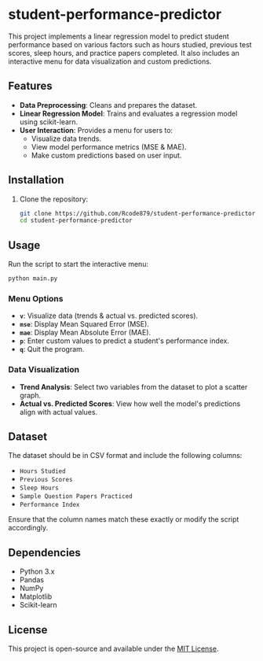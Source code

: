 # student-performance-predictor

This project implements a linear regression model to predict student performance based on various factors such as hours studied, previous test scores, sleep hours, and practice papers completed. It also includes an interactive menu for data visualization and custom predictions.

## Features
- **Data Preprocessing**: Cleans and prepares the dataset.
- **Linear Regression Model**: Trains and evaluates a regression model using scikit-learn.
- **User Interaction**: Provides a menu for users to:
  - Visualize data trends.
  - View model performance metrics (MSE & MAE).
  - Make custom predictions based on user input.

## Installation

1. Clone the repository:
   ```sh
   git clone https://github.com/Rcode879/student-performance-predictor.git
   cd student-performance-predictor
   ```

## Usage
Run the script to start the interactive menu:
```sh
python main.py
```

### Menu Options
- **`v`**: Visualize data (trends & actual vs. predicted scores).
- **`mse`**: Display Mean Squared Error (MSE).
- **`mae`**: Display Mean Absolute Error (MAE).
- **`p`**: Enter custom values to predict a student's performance index.
- **`q`**: Quit the program.

### Data Visualization
- **Trend Analysis**: Select two variables from the dataset to plot a scatter graph.
- **Actual vs. Predicted Scores**: View how well the model's predictions align with actual values.

## Dataset
The dataset should be in CSV format and include the following columns:
- `Hours Studied`
- `Previous Scores`
- `Sleep Hours`
- `Sample Question Papers Practiced`
- `Performance Index`

Ensure that the column names match these exactly or modify the script accordingly.

## Dependencies
- Python 3.x
- Pandas
- NumPy
- Matplotlib
- Scikit-learn

## License
This project is open-source and available under the [MIT License](LICENSE).

